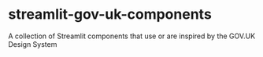 # streamlit-gov-uk-components
A collection of Streamlit components that use or are inspired by the GOV.UK Design System
